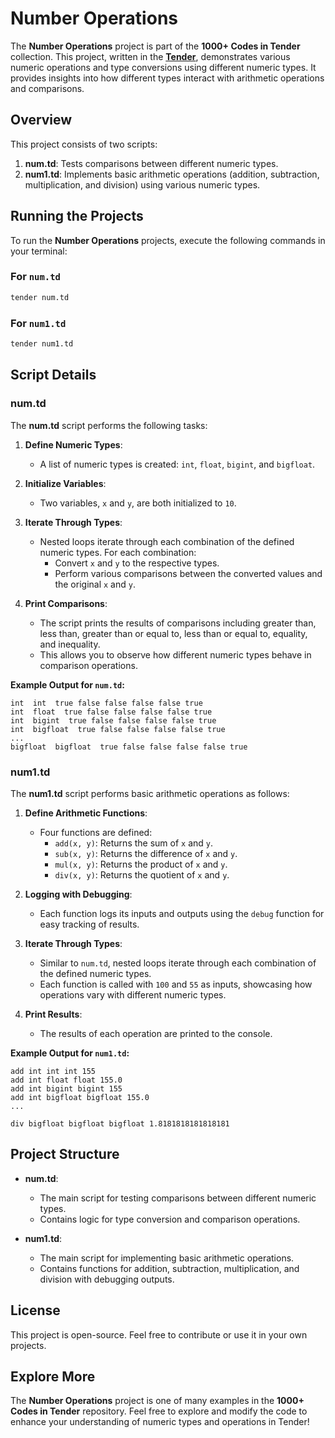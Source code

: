 # Number Operations

The **Number Operations** project is part of the **1000+ Codes in Tender** collection. This project, written in the [**Tender**](https://github.com/2dprototype/tender), demonstrates various numeric operations and type conversions using different numeric types. It provides insights into how different types interact with arithmetic operations and comparisons.

## Overview

This project consists of two scripts:

1. **num.td**: Tests comparisons between different numeric types.
2. **num1.td**: Implements basic arithmetic operations (addition, subtraction, multiplication, and division) using various numeric types.

## Running the Projects

To run the **Number Operations** projects, execute the following commands in your terminal:

### For `num.td`

```bash
tender num.td
```

### For `num1.td`

```bash
tender num1.td
```

## Script Details

### num.td

The **num.td** script performs the following tasks:

1. **Define Numeric Types**: 
   - A list of numeric types is created: `int`, `float`, `bigint`, and `bigfloat`.

2. **Initialize Variables**: 
   - Two variables, `x` and `y`, are both initialized to `10`.

3. **Iterate Through Types**: 
   - Nested loops iterate through each combination of the defined numeric types. For each combination:
     - Convert `x` and `y` to the respective types.
     - Perform various comparisons between the converted values and the original `x` and `y`.

4. **Print Comparisons**: 
   - The script prints the results of comparisons including greater than, less than, greater than or equal to, less than or equal to, equality, and inequality.
   - This allows you to observe how different numeric types behave in comparison operations.

**Example Output for `num.td`:**
```
int  int  true false false false false true
int  float  true false false false false true
int  bigint  true false false false false true
int  bigfloat  true false false false false true
...
bigfloat  bigfloat  true false false false false true
```

### num1.td

The **num1.td** script performs basic arithmetic operations as follows:

1. **Define Arithmetic Functions**: 
   - Four functions are defined: 
     - `add(x, y)`: Returns the sum of `x` and `y`.
     - `sub(x, y)`: Returns the difference of `x` and `y`.
     - `mul(x, y)`: Returns the product of `x` and `y`.
     - `div(x, y)`: Returns the quotient of `x` and `y`.

2. **Logging with Debugging**: 
   - Each function logs its inputs and outputs using the `debug` function for easy tracking of results.

3. **Iterate Through Types**: 
   - Similar to `num.td`, nested loops iterate through each combination of the defined numeric types.
   - Each function is called with `100` and `55` as inputs, showcasing how operations vary with different numeric types.

4. **Print Results**: 
   - The results of each operation are printed to the console.

**Example Output for `num1.td`:**
```
add int int int 155
add int float float 155.0
add int bigint bigint 155
add int bigfloat bigfloat 155.0
...

div bigfloat bigfloat bigfloat 1.8181818181818181
```

## Project Structure

- **num.td**: 
  - The main script for testing comparisons between different numeric types.
  - Contains logic for type conversion and comparison operations.

- **num1.td**: 
  - The main script for implementing basic arithmetic operations.
  - Contains functions for addition, subtraction, multiplication, and division with debugging outputs.

## License

This project is open-source. Feel free to contribute or use it in your own projects.

## Explore More

The **Number Operations** project is one of many examples in the **1000+ Codes in Tender** repository. Feel free to explore and modify the code to enhance your understanding of numeric types and operations in Tender!
